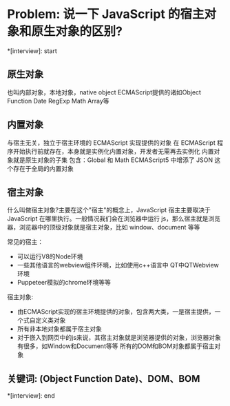 # Problem: 说一下 JavaScript 的宿主对象和原生对象的区别?

*[interview]: start

## 原生对象
也叫内部对象，本地对象，native object
ECMAScript提供的诸如Object Function Date RegExp Math Array等

## 内置对象
与宿主无关，独立于宿主环境的 ECMAScript 实现提供的对象
在 ECMAScript 程序开始执行前就存在，本身就是实例化内置对象，开发者无需再去实例化
内置对象就是原生对象的子集
包含：Global 和 Math
ECMAScript5 中增添了 JSON 这个存在于全局的内置对象

## 宿主对象
什么叫做宿主对象?主要在这个"宿主"的概念上，JavaScript 宿主主要取决于 JavaScript 在哪里执行。一般情况我们会在浏览器中运行 js，那么宿主就是浏览器，浏览器中的顶级对象就是宿主对象，比如 window、document 等等

常见的宿主：
- 可以运行V8的Node环境
- 一些其他语言的webview组件环境，比如使用c++语言中 QT中QTWebview环境
- Puppeteer模拟的chrome环境等等

宿主对象:
- 由ECMAScript实现的宿主环境提供的对象，包含两大类，一是宿主提供，一个式自定义类对象
- 所有非本地对象都属于宿主对象
- 对于嵌入到网页中的js来说，其宿主对象就是浏览器提供的对象，浏览器对象有很多，如Window和Document等等
所有的DOM和BOM对象都属于宿主对象

## 关键词: (Object Function Date)、DOM、BOM
*[interview]: end
